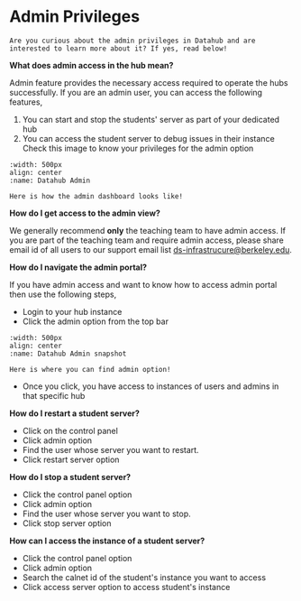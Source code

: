 # Admin Privileges

```{note}
Are you curious about the admin privileges in Datahub and are interested to learn more about it? If yes, read below!

```

**What does admin access in the hub mean?** 

Admin feature provides the necessary access required to operate the hubs successfully. If you are an admin user, you can access the following features,

1. You can start and stop the students' server as part of your dedicated hub
2. You can access the student server to debug issues in their instance
Check this image to know your privileges for the admin option

```{figure} images/admin.png
:width: 500px
align: center
:name: Datahub Admin

Here is how the admin dashboard looks like!
```

**How do I get access to the admin view?** 

We generally recommend **only** the teaching team to have admin access. If you are part of the teaching team and require admin access, please share email id of all users to our support email list ds-infrastrucure@berkeley.edu.

**How do I navigate the admin portal?**

If you have admin access and want to know how to access admin portal then use the following steps,

- Login to your hub instance
- Click the admin option from the top bar

```{figure} images/adminaccess.PNG
:width: 500px
align: center
:name: Datahub Admin snapshot

Here is where you can find admin option!
```
- Once  you click, you have access to instances of users and admins in that specific hub

**How do I restart a student server?**

- Click on the control panel
- Click admin option
- Find the user whose server you want to restart. 
- Click restart server option

**How do I stop a student server?**

- Click the control panel option
- Click admin option
- Find the user whose server you want to stop. 
- Click stop server option

**How can I access the instance of a student server?**

- Click the control panel option
- Click admin option
- Search the calnet id of the student's instance you want to access
- Click access server option to access student's instance